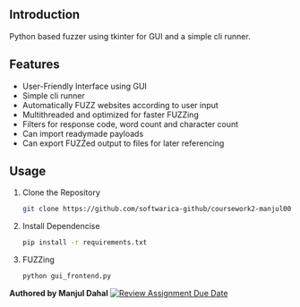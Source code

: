 ## Introduction

Python based fuzzer using tkinter for GUI and a simple cli runner.

## Features
- User-Friendly Interface using GUI
- Simple cli runner
- Automatically FUZZ websites according to user input
- Multithreaded and optimized for faster FUZZing
- Filters for response code, word count and character count
- Can import readymade payloads
- Can export FUZZed output to files for later referencing

## Usage
1. Clone the Repository
    ```bash
    git clone https://github.com/softwarica-github/coursework2-manjul000
    ```
2. Install Dependencise
    ```bash
    pip install -r requirements.txt
3. FUZZing
    ```bash
    python gui_frontend.py
    ```

**Authored by Manjul Dahal**
[![Review Assignment Due Date](https://classroom.github.com/assets/deadline-readme-button-24ddc0f5d75046c5622901739e7c5dd533143b0c8e959d652212380cedb1ea36.svg)](https://classroom.github.com/a/-AJbz-vd)
